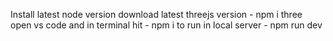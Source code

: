 Install latest node version
download latest threejs version - npm i three
open vs code and in terminal hit - npm i
to run in local server - npm run dev
